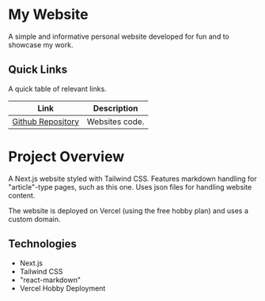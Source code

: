 # My Website

A simple and informative personal website developed for fun and to showcase my work.

## Quick Links

A quick table of relevant links.

| Link                                                                                    | Description    |
| --------------------------------------------------------------------------------------- | -------------- |
| [Github Repository](https://github.com/Loic017/Football-Manager-Face-and-Logo-Importer) | Websites code. |

# Project Overview

A Next.js website styled with Tailwind CSS. Features markdown handling for "article"-type pages, such as this one. Uses json files for handling website content.

The website is deployed on Vercel (using the free hobby plan) and uses a custom domain.

## Technologies

-   Next.js
-   Tailwind CSS
-   "react-markdown"
-   Vercel Hobby Deployment
